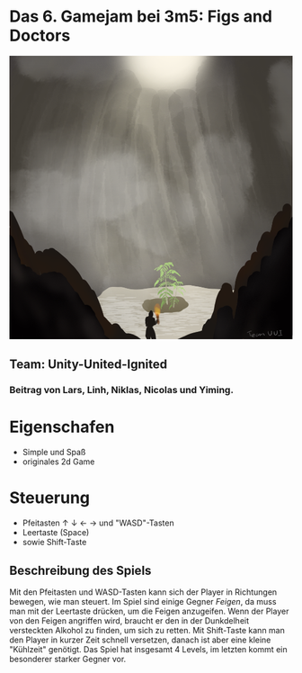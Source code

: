 #  Das 6. Gamejam bei 3m5:    **Figs and Doctors**
![Titelbild](https://raw.githubusercontent.com/PowerOfCreation/unityunitedignited/master/Assets/Art/MenuBackground.png)

## Team: Unity-United-Ignited

### Beitrag von  **Lars**, **Linh**, **Niklas**, **Nicolas** und **Yiming**.


# Eigenschafen
  - Simple und Spaß
  - originales 2d Game
  

# Steuerung
  - Pfeitasten ↑ ↓ ← → und  "WASD"-Tasten
  - Leertaste (Space)
  - sowie Shift-Taste
  
  ## Beschreibung des Spiels 
  Mit den Pfeitasten und WASD-Tasten kann sich der Player in Richtungen bewegen, wie man steuert.
Im Spiel sind einige Gegner *Feigen*, da muss man mit der Leertaste drücken, um die Feigen anzugeifen. Wenn der Player von den Feigen angriffen wird, braucht er den in der Dunkdelheit versteckten Alkohol zu finden, um sich zu retten.
Mit Shift-Taste kann man den Player in kurzer Zeit schnell versetzen, danach ist aber eine kleine "Kühlzeit" genötigt.
Das Spiel hat insgesamt 4 Levels, im letzten kommt ein besonderer starker Gegner vor.

 



 
